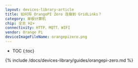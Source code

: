 ```yaml
---
layout: devices-library-article
title: 如何将 OrangePI Zero 连接到 GridLinks？
category: 单板计算机
chip: 全志 H2+
connectivity: HTTP、MQTT、WIFI
vendor: Orange Pi
deviceImageFileName: orangepizero.png
---
```


* TOC
{:toc}

{% include /docs/devices-library/guides/orangepi-zero.md %}